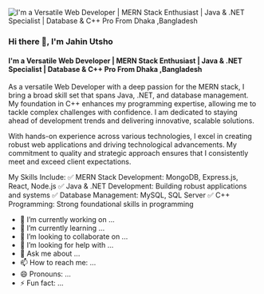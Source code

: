 ![I'm a Versatile Web Developer | MERN Stack Enthusiast | Java & .NET Specialist | Database & C++ Pro  From Dhaka ,Bangladesh](https://media.licdn.com/dms/image/v2/D4E16AQGTKEE411sjMQ/profile-displaybackgroundimage-shrink_350_1400/profile-displaybackgroundimage-shrink_350_1400/0/1725940639859?e=1731542400&v=beta&t=caJi4NTO8ljjUNY8O3DKIzRGGoa_-29OrrjALzlfmYk)

### Hi there 👋, I'm Jahin Utsho 
#### I'm a Versatile Web Developer | MERN Stack Enthusiast | Java & .NET Specialist | Database & C++ Pro  From Dhaka ,Bangladesh

As a versatile Web Developer with a deep passion for the MERN stack, I bring a broad skill set that spans Java, .NET, and database management. My foundation in C++ enhances my programming expertise, allowing me to tackle complex challenges with confidence. I am dedicated to staying ahead of development trends and delivering innovative, scalable solutions.

With hands-on experience across various technologies, I excel in creating robust web applications and driving technological advancements. My commitment to quality and strategic approach ensures that I consistently meet and exceed client expectations.

My Skills Include:
✅ MERN Stack Development: MongoDB, Express.js, React, Node.js
✅ Java & .NET Development: Building robust applications and systems
✅ Database Management: MySQL, SQL Server
✅ C++ Programming: Strong foundational skills in programming




- 🔭 I’m currently working on ...
- 🌱 I’m currently learning ...
- 👯 I’m looking to collaborate on ...
- 🤔 I’m looking for help with ...
- 💬 Ask me about ...
- 📫 How to reach me: ...
- 😄 Pronouns: ...
- ⚡ Fun fact: ...

